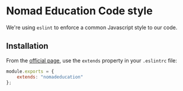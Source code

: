 # Nomad Education Code style

We're using `eslint` to enforce a common Javascript style to our code.

## Installation

From the [official page](https://eslint.org/docs/developer-guide/shareable-configs), use the `extends` property in your `.eslintrc` file:

```js
module.exports = {
    extends: "nomadeducation"
};
```
